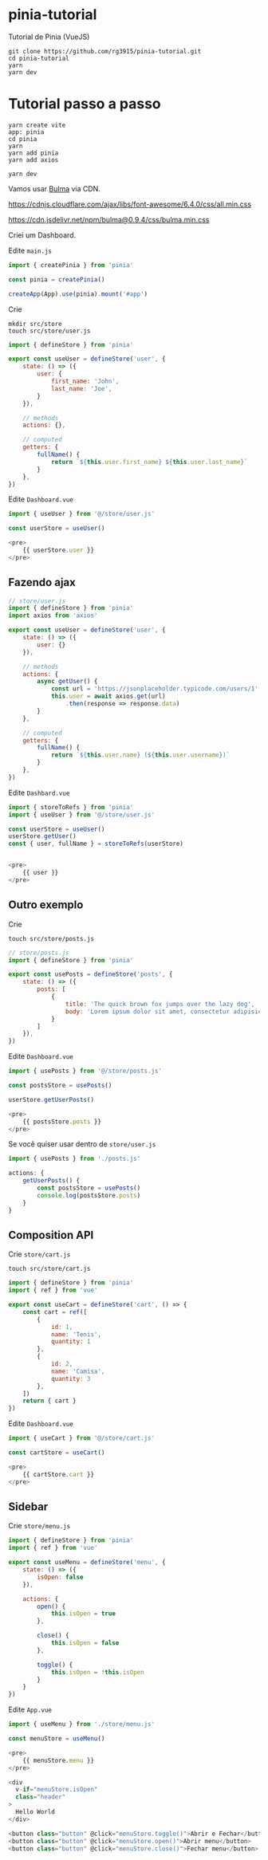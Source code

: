 # pinia-tutorial

Tutorial de Pinia (VueJS)

```
git clone https://github.com/rg3915/pinia-tutorial.git
cd pinia-tutorial
yarn
yarn dev
```

# Tutorial passo a passo

```
yarn create vite
app: pinia
cd pinia
yarn
yarn add pinia
yarn add axios

yarn dev
```


Vamos usar [Bulma](https://bulma.io/documentation/overview/start/) via CDN.

https://cdnjs.cloudflare.com/ajax/libs/font-awesome/6.4.0/css/all.min.css

https://cdn.jsdelivr.net/npm/bulma@0.9.4/css/bulma.min.css


Criei um Dashboard.



Edite `main.js`

```js
import { createPinia } from 'pinia'

const pinia = createPinia()

createApp(App).use(pinia).mount('#app')
```


Crie

```
mkdir src/store
touch src/store/user.js
```

```js
import { defineStore } from 'pinia'

export const useUser = defineStore('user', {
    state: () => ({
        user: {
            first_name: 'John',
            last_name: 'Joe',
        }
    }),

    // methods
    actions: {},

    // computed
    getters: {
        fullName() {
            return `${this.user.first_name} ${this.user.last_name}`
        }
    },
})
```


Edite `Dashboard.vue`

```js
import { useUser } from '@/store/user.js'

const userStore = useUser()

<pre>
    {{ userStore.user }}
</pre>
```

## Fazendo ajax

```js
// store/user.js
import { defineStore } from 'pinia'
import axios from 'axios'

export const useUser = defineStore('user', {
    state: () => ({
        user: {}
    }),

    // methods
    actions: {
        async getUser() {
            const url = 'https://jsonplaceholder.typicode.com/users/1'
            this.user = await axios.get(url)
                .then(response => response.data)
        }
    },

    // computed
    getters: {
        fullName() {
            return `${this.user.name} (${this.user.username})`
        }
    },
})
```

Edite `Dashbard.vue`

```js
import { storeToRefs } from 'pinia'
import { useUser } from '@/store/user.js'

const userStore = useUser()
userStore.getUser()
const { user, fullName } = storeToRefs(userStore)


<pre>
    {{ user }}
</pre>
```

## Outro exemplo

Crie

```
touch src/store/posts.js
```

```js
// store/posts.js
import { defineStore } from 'pinia'

export const usePosts = defineStore('posts', {
    state: () => ({
        posts: [
            {
                title: 'The quick brown fox jumps over the lazy dog',
                body: 'Lorem ipsum dolor sit amet, consectetur adipisicing elit, sed do eiusmod tempor incididunt ut labore et dolore magna aliqua.'
            }
        ]
    }),
})
```

Edite `Dashboard.vue`

```js
import { usePosts } from '@/store/posts.js'

const postsStore = usePosts()

userStore.getUserPosts()

<pre>
    {{ postsStore.posts }}
</pre>
```

Se você quiser usar dentro de `store/user.js`

```js
import { usePosts } from './posts.js'

actions: {
    getUserPosts() {
        const postsStore = usePosts()
        console.log(postsStore.posts)
    }
}
```

## Composition API

Crie `store/cart.js`

```
touch src/store/cart.js
```

```js
import { defineStore } from 'pinia'
import { ref } from 'vue'

export const useCart = defineStore('cart', () => {
    const cart = ref([
        {
            id: 1,
            name: 'Tenis',
            quantity: 1
        },
        {
            id: 2,
            name: 'Camisa',
            quantity: 3
        },
    ])
    return { cart }
})
```

Edite `Dashboard.vue`

```js
import { useCart } from '@/store/cart.js'

const cartStore = useCart()

<pre>
    {{ cartStore.cart }}
</pre>
```

## Sidebar

Crie `store/menu.js`

```js
import { defineStore } from 'pinia'
import { ref } from 'vue'

export const useMenu = defineStore('menu', {
    state: () => ({
        isOpen: false
    }),

    actions: {
        open() {
            this.isOpen = true
        },

        close() {
            this.isOpen = false
        },

        toggle() {
            this.isOpen = !this.isOpen
        }
    }
})
```

Edite `App.vue`

```js
import { useMenu } from './store/menu.js'

const menuStore = useMenu()

<pre>
    {{ menuStore.menu }}
</pre>

<div
  v-if="menuStore.isOpen"
  class="header"
>
  Hello World
</div>

<button class="button" @click="menuStore.toggle()">Abrir e Fechar</button>
<button class="button" @click="menuStore.open()">Abrir menu</button>
<button class="button" @click="menuStore.close()">Fechar menu</button>
```

